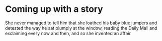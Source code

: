 Coming up with a story
======================She never managed to tell him that she loathed his baby blue jumpers and detested the way he sat plumply at the window, reading the Daily Mail and exclaiming every now and then, and so she invented an affair.
